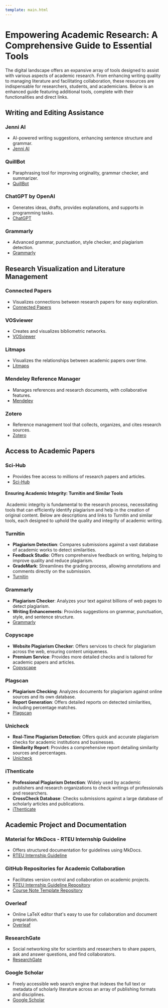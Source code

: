```yaml
---
template: main.html
---
```


# Empowering Academic Research: A Comprehensive Guide to Essential Tools

The digital landscape offers an expansive array of tools designed to assist with various aspects of academic research. From enhancing writing quality to managing literature and facilitating collaboration, these resources are indispensable for researchers, students, and academicians. Below is an enhanced guide featuring additional tools, complete with their functionalities and direct links.

## Writing and Editing Assistance

### Jenni AI

- AI-powered writing suggestions, enhancing sentence structure and grammar.
- [Jenni AI](https://jenni.ai/)

### QuillBot

- Paraphrasing tool for improving originality, grammar checker, and summarizer.
- [QuillBot](https://quillbot.com/)

### ChatGPT by OpenAI

- Generates ideas, drafts, provides explanations, and supports in programming tasks.
- [ChatGPT](https://chat.openai.com/)

### Grammarly

- Advanced grammar, punctuation, style checker, and plagiarism detection.
- [Grammarly](https://www.grammarly.com/)

## Research Visualization and Literature Management

### Connected Papers

- Visualizes connections between research papers for easy exploration.
- [Connected Papers](https://www.connectedpapers.com/)

### VOSviewer

- Creates and visualizes bibliometric networks.
- [VOSviewer](https://www.vosviewer.com/)

### Litmaps

- Visualizes the relationships between academic papers over time.
- [Litmaps](https://www.litmaps.com/)

### Mendeley Reference Manager

- Manages references and research documents, with collaborative features.
- [Mendeley](https://www.mendeley.com/download-reference-manager/)

### Zotero

- Reference management tool that collects, organizes, and cites research sources.
- [Zotero](https://www.zotero.org/)

## Access to Academic Papers

### Sci-Hub

- Provides free access to millions of research papers and articles.
- [Sci-Hub](https://sci-hub.se/)

#### Ensuring Academic Integrity: Turnitin and Similar Tools

  Academic integrity is fundamental to the research process, necessitating tools that can efficiently identify plagiarism and help in the creation of original content. Below are descriptions and links to Turnitin and similar tools, each designed to uphold the quality and integrity of academic writing.

### Turnitin

- **Plagiarism Detection**: Compares submissions against a vast database of academic works to detect similarities.
- **Feedback Studio**: Offers comprehensive feedback on writing, helping to improve quality and reduce plagiarism.
- **GradeMark**: Streamlines the grading process, allowing annotations and comments directly on the submission.
- [Turnitin](https://www.turnitin.com/)

### Grammarly

- **Plagiarism Checker**: Analyzes your text against billions of web pages to detect plagiarism.
- **Writing Enhancements**: Provides suggestions on grammar, punctuation, style, and sentence structure.
- [Grammarly](https://www.grammarly.com/)

### Copyscape

- **Website Plagiarism Checker**: Offers services to check for plagiarism across the web, ensuring content uniqueness.
- **Premium Service**: Provides more detailed checks and is tailored for academic papers and articles.
- [Copyscape](https://www.copyscape.com/)

### Plagscan

- **Plagiarism Checking**: Analyzes documents for plagiarism against online sources and its own database.
- **Report Generation**: Offers detailed reports on detected similarities, including percentage matches.
- [Plagscan](https://www.plagscan.com/)

### Unicheck

- **Real-Time Plagiarism Detection**: Offers quick and accurate plagiarism checks for academic institutions and businesses.
- **Similarity Report**: Provides a comprehensive report detailing similarity sources and percentages.
- [Unicheck](https://unicheck.com/)

### iThenticate

- **Professional Plagiarism Detection**: Widely used by academic publishers and research organizations to check writings of professionals and researchers.
- **CrossCheck Database**: Checks submissions against a large database of scholarly articles and publications.
- [iThenticate](https://www.ithenticate.com/)

## Academic Project and Documentation

### Material for MkDocs - RTEU Internship Guideline

- Offers structured documentation for guidelines using MkDocs.
- [RTEU Internship Guideline](https://rteu-ceng.github.io/rteu-internship-guideline/)

### GitHub Repositories for Academic Collaboration

- Facilitates version control and collaboration on academic projects.
- [RTEU Internship Guideline Repository](https://github.com/rteu-ceng/rteu-internship-guideline)
- [Course Note Template Repository](https://github.com/ucoruh/course-note-template)

### Overleaf

- Online LaTeX editor that's easy to use for collaboration and document preparation.
- [Overleaf](https://www.overleaf.com/)

### ResearchGate

- Social networking site for scientists and researchers to share papers, ask and answer questions, and find collaborators.
- [ResearchGate](https://www.researchgate.net/)

### Google Scholar

- Freely accessible web search engine that indexes the full text or metadata of scholarly literature across an array of publishing formats and disciplines.
- [Google Scholar](https://scholar.google.com/)
